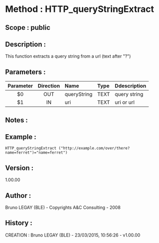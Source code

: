 ﻿# **Method :** HTTP_queryStringExtract## **Scope :** public## **Description :** This function extracts a query string from a url (text after "?")## **Parameters :** | Parameter | Direction | Name | Type | Ddescription | |:----:|:----:|:----|:----|:----| | $0 | OUT | queryString | TEXT | query string | | $1 | IN | uri | TEXT | uri or url | ## **Notes :** ## **Example :** ```HTTP_queryStringExtract ("http://example.com/over/there?name=ferret")="name=ferret")```## **Version :** 1.00.00## **Author :** Bruno LEGAY (BLE) - Copyrights A&C Consulting - 2008## **History :**  CREATION : Bruno LEGAY (BLE) - 23/03/2015, 10:56:26 - v1.00.00